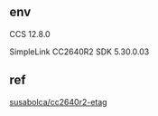 


## env

CCS 12.8.0

SimpleLink CC2640R2 SDK 5.30.0.03

## ref

[susabolca/cc2640r2-etag](https://github.com/susabolca/cc2640r2-etag)
